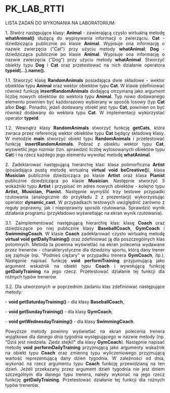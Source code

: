# PK_LAB_RTTI

LISTA ZADAŃ DO WYKONANIA NA LABORATORIUM:
<p align = "justify">1. Stwórz następujące klasy:
<b>Animal</b> - zawierającą czysto wirtualną metodę <b>whatAnimal()</b> służącą do wypisywania informacji o zwierząciu.
<b>Cat</b> - dziedzicząca publicznie po klasie <b>Animal</b>. Wypisuje ona informację o nazwie zwierzęcia ("Cat") przy użyciu metody <b>whatAnimal</b>;  
<b>Dog</b> - dziedzicząca publicznie po klasie <b>Animal</b>. Wypisuje ona informację o nazwie zwierzęcia ("Dog") przy użyciu metody <b>whatAnimal</b>. Stworzyć obiekty typu <b>Dog</b> i <b>Cat</b> oraz przetestować na nich działanie operatora <b>typeid(...).name().</b></p>
  
<p align = "justify">1.1. Stworzyć klasę <b>RandomAnimals</b> posiadająca dwie składowe - wektor obiektów typu <b>Animal</b> oraz wektor obiektów typu <b>Cat</b>. W klasie zdefiniować również funkcję <b>insertRandomAnimals</b> dodającą otrzymaną jako argument liczbę nowych obiektów do wektora typu <b>Animal</b>. Typ nowo dodawanego elementu powinien być każdorazowo wybierany w sposób losowy (typ <b>Cat</b> albo <b>Dog</b>). Ponadto, jeżeli dodawany obiekt jest typu <b>Cat</b>, powinien on być również dodawany do wektora typu <b>Cat</b>. W implementacji wykorzystać operator <b>typeid</b>.</p>

<p align = "justify">1.2. Wewnątrz klasy <b>RandomAnimals</b> stworzyć funkcję <b>getCats</b>, która zwraca przez referencję wektor obiektów typu <b>Cat</b> będący składową klasy. W metodzie <b>main</b> stworzyć obiekt typu <b>RandomAnimals</b> i przetestować funkcję <b>insertRandomAnimals</b>. Pobrać z obiektu wektor typu <b>Cat</b>, wyświetlić jego rozmiar (tzn. sprawdzić liczbę wylosowanych obiektów typu <b>Cat</b>) i na rzecz każdego jego elementu wywołać metodę <b>whatAnimal</b>.</p>

<p align = "justify">2. Zadeklarować następującą hierarchię klas: klasa polimorficzna <b>Artist</b> (posiadająca pustą metodę wirtualną <b>virtual&nbspvoid&nbspbeCreative()</b>), klasa <b>Musician</b> publicznie dziedzicząca po klasie <b>Artist</b> oraz klasa <b>Pianist</b> publicznie dziedzicząca po klasie <b>Musician</b>. Następnie stworzyć 3 wskaźniki typu <b>Artist</b> i przypisać im adres nowych obiektów - kolejno typu <b>Artist, Musician, Pianist</b>. Następnie wymyślić trzy testowe przypadki rzutowania (analogicznie do przykładu 2 z prezentacji) wykorzystując operator <b>dynamic_cast</b>. W przypadkach testowych uwzględnić zarówno z reguły poprawny, jak i niepoprawny sposób rzutowania. Sprawdzić wynik działania programu (przykładowo wyświetlając na ekran wynik rzutowania). </p>

<p align = "justify">3.1. Zaimplementować następującą hierarchię klas: klasę <b>Coach</b> oraz dziedziczące po niej publicznie klasy <b>BaseballCoach</b>, <b>GymCoach</b> i <b>SwimmingCoach</b>. W klasie <b>Coach</b> zadeklarować czysto wirtualną metodę <b>virtual void getDailyTraining()</b> oraz zdefiniować ją dla poszczególnych klas potomnych. Metoda ta powinna wyświetlać na ekran polecenia wydawane przez trenerów - charakterystyczne dla dziedziny sportu, którą dany trener się zajmuje (np. "Podnieś ciężary" w przypadku trenera <b>GymCoach</b>, itp.). Następnie napisać funkcję <b>void performTraining</b> przyjumującą jako argument wskaźnik na obiekt typu <b>Coach</b> i wywołującą funkcję <b>getDailyTraining</b> na jego rzecz. Przetestować działanie tej funkcji dla różnych typów trenerów. 
</p>

<p align = "justify">3.2. Dla utworzonych w poprzednim zadaniu klas zdefiniować następujące metody:
  <p>- <b>void getSaturdayTraining()</b> - dla klasy <b>BaseballCoach</b>, </p>
  <p>- <b>void getSundayTraining()</b> - dla klasy <b>GymCoach</b>,</p>
  <p>- <b>void getWednesdayTraining()</b> - dla klasy <b>SwimmingCoach</b>.</p>
  
<p align = "justify">Powyższe metody powinny wyświetlać na ekran polecenia trenera wyjątkowe dla danego dnia tygodnia występującego w nazwie metody (np. "Dziś jest niedziela. Zjedz stejki!" dla klasy <b>GymCoach</b>). Następnie napisać metodę <b>void&nbspperformDailyTraining</b> przyjmującą jako argumenty wskaźnik na obiekt typu <b>Coach</b> oraz zmienną typu wyliczeniowego przyjmującą wartość reprezentującą dany dzień tygodnia.
W zależności od dnia, wykonać na rzecz argumentu typu <b>Coach</b> funkcję przewidzianą na ten dzień. Jeżeli przekazany przez argument dzień tygodnia nie jest dniem szczególnym dla danego typu trenera, należy wykonać na jego rzecz funkcję <b>getDailyTraining</b>. Przetestować działanie tej funkcji dla różnych typów trenerów. </p>
